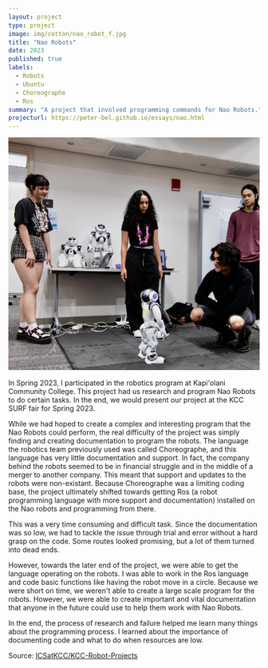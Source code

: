 ```yaml
---
layout: project
type: project
image: img/cotton/nao_robot_f.jpg
title: "Nao Robots"
date: 2023
published: true
labels:
  - Robots
  - Ubuntu
  - Choreographe
  - Ros
summary: "A project that involved programming commands for Nao Robots."
projecturl: https://peter-bel.github.io/essays/nao.html
---
```


<img class="img-fluid" src="../img/vacay/naoSURF2023.png">

In Spring 2023, I participated in the robotics program at Kapi'olani Community College. This project had us research and program Nao Robots to do certain tasks. In the end, we would present our project at the KCC SURF fair for Spring 2023. 

While we had hoped to create a complex and interesting program that the Nao Robots could perform, the real difficulty of the project was simply finding and creating documentation to program the robots. The language the robotics team previously used was called Choreographe, and this language has very little documentation and support. In fact, the company behind the robots seemed to be in financial struggle and in the middle of a merger to another company. This meant that support and updates to the robots were non-existant. Because Choreographe was a limiting coding base, the project ultimately shifted towards getting Ros (a robot programming language with more support and documentation) installed on the Nao robots and programming from there. 

This was a very time consuming and difficult task. Since the documentation was so low, we had to tackle the issue through trial and error without a hard grasp on the code. Some routes looked promising, but a lot of them turned into dead ends. 

However, towards the later end of the project, we were able to get the language operating on the robots. I was able to work in the Ros language and code basic functions like having the robot move in a circle. Because we were short on time, we weren't able to create a large scale program for the robots. However, we were able to create important and vital documentation that anyone in the future could use to help them work with Nao Robots. 

In the end, the process of research and failure helped me learn many things about the programming process. I learned about the importance of documenting code and what to do when resources are low. 

Source: <a href="https://github.com/Peter-Bel/KCC-Robot-Projects">ICSatKCC/KCC-Robot-Projects</a>
